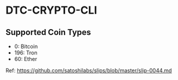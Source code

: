 # DTC-CRYPTO-CLI

## Supported Coin Types

* 0: Bitcoin
* 196: Tron
* 60: Ether

Ref: https://github.com/satoshilabs/slips/blob/master/slip-0044.md
